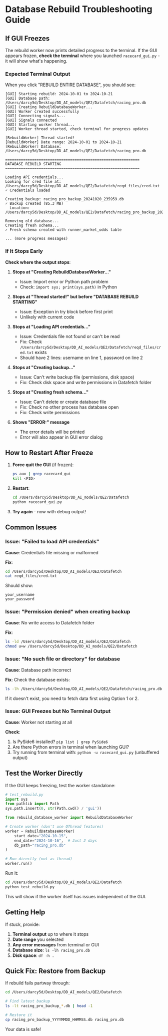 # Database Rebuild Troubleshooting Guide

## If GUI Freezes

The rebuild worker now prints detailed progress to the terminal. If the GUI appears frozen, **check the terminal** where you launched `racecard_gui.py` - it will show what's happening.

### Expected Terminal Output

When you click "REBUILD ENTIRE DATABASE", you should see:

```
[GUI] Starting rebuild: 2024-10-01 to 2024-10-21
[GUI] Database path: /Users/darcy5d/Desktop/DD_AI_models/QE2/Datafetch/racing_pro.db
[GUI] Creating RebuildDatabaseWorker...
[GUI] Worker created successfully
[GUI] Connecting signals...
[GUI] Signals connected
[GUI] Starting worker thread...
[GUI] Worker thread started, check terminal for progress updates

[RebuildWorker] Thread started!
[RebuildWorker] Date range: 2024-10-01 to 2024-10-21
[RebuildWorker] Database: /Users/darcy5d/Desktop/DD_AI_models/QE2/Datafetch/racing_pro.db

============================================================
DATABASE REBUILD STARTING
============================================================

Loading API credentials...
Looking for cred file at: /Users/darcy5d/Desktop/DD_AI_models/QE2/Datafetch/reqd_files/cred.txt
✓ Credentials loaded

Creating backup: racing_pro_backup_20241020_235959.db
✓ Backup created (85.3 MB)
  Location: /Users/darcy5d/Desktop/DD_AI_models/QE2/Datafetch/racing_pro_backup_20241020_235959.db

Removing old database...
Creating fresh schema...
✓ Fresh schema created with runner_market_odds table

... (more progress messages)
```

### If It Stops Early

**Check where the output stops**:

1. **Stops at "Creating RebuildDatabaseWorker..."**
   - Issue: Import error or Python path problem
   - Check: `import sys; print(sys.path)` in Python

2. **Stops at "Thread started!" but before "DATABASE REBUILD STARTING"**
   - Issue: Exception in try block before first print
   - Unlikely with current code

3. **Stops at "Loading API credentials..."**
   - Issue: Credentials file not found or can't be read
   - Fix: Check `/Users/darcy5d/Desktop/DD_AI_models/QE2/Datafetch/reqd_files/cred.txt` exists
   - Should have 2 lines: username on line 1, password on line 2

4. **Stops at "Creating backup..."**
   - Issue: Can't write backup file (permissions, disk space)
   - Fix: Check disk space and write permissions in Datafetch folder

5. **Stops at "Creating fresh schema..."**
   - Issue: Can't delete or create database file
   - Fix: Check no other process has database open
   - Fix: Check write permissions

6. **Shows "ERROR:" message**
   - The error details will be printed
   - Error will also appear in GUI error dialog

## How to Restart After Freeze

1. **Force quit the GUI** (if frozen):
   ```bash
   ps aux | grep racecard_gui
   kill <PID>
   ```

2. **Restart**:
   ```bash
   cd /Users/darcy5d/Desktop/DD_AI_models/QE2/Datafetch
   python racecard_gui.py
   ```

3. **Try again** - now with debug output!

## Common Issues

### Issue: "Failed to load API credentials"

**Cause**: Credentials file missing or malformed

**Fix**:
```bash
cd /Users/darcy5d/Desktop/DD_AI_models/QE2/Datafetch
cat reqd_files/cred.txt
```

Should show:
```
your_username
your_password
```

### Issue: "Permission denied" when creating backup

**Cause**: No write access to Datafetch folder

**Fix**:
```bash
ls -ld /Users/darcy5d/Desktop/DD_AI_models/QE2/Datafetch
chmod u+w /Users/darcy5d/Desktop/DD_AI_models/QE2/Datafetch
```

### Issue: "No such file or directory" for database

**Cause**: Database path incorrect

**Fix**: Check the database exists:
```bash
ls -lh /Users/darcy5d/Desktop/DD_AI_models/QE2/Datafetch/racing_pro.db
```

If it doesn't exist, you need to fetch data first using Option 1 or 2.

### Issue: GUI Freezes but No Terminal Output

**Cause**: Worker not starting at all

**Check**:
1. Is PySide6 installed? `pip list | grep PySide6`
2. Are there Python errors in terminal when launching GUI?
3. Try running from terminal with: `python -u racecard_gui.py` (unbuffered output)

## Test the Worker Directly

If the GUI keeps freezing, test the worker standalone:

```python
# test_rebuild.py
import sys
from pathlib import Path
sys.path.insert(0, str(Path.cwd() / 'gui'))

from rebuild_database_worker import RebuildDatabaseWorker

# Create worker (don't use QThread features)
worker = RebuildDatabaseWorker(
    start_date="2024-10-15", 
    end_date="2024-10-16",  # Just 2 days
    db_path="racing_pro.db"
)

# Run directly (not as thread)
worker.run()
```

Run it:
```bash
cd /Users/darcy5d/Desktop/DD_AI_models/QE2/Datafetch
python test_rebuild.py
```

This will show if the worker itself has issues independent of the GUI.

## Getting Help

If stuck, provide:
1. **Terminal output** up to where it stops
2. **Date range** you selected
3. **Any error messages** from terminal or GUI
4. **Database size**: `ls -lh racing_pro.db`
5. **Disk space**: `df -h .`

## Quick Fix: Restore from Backup

If rebuild fails partway through:

```bash
cd /Users/darcy5d/Desktop/DD_AI_models/QE2/Datafetch

# Find latest backup
ls -lt racing_pro_backup_*.db | head -1

# Restore it
cp racing_pro_backup_YYYYMMDD_HHMMSS.db racing_pro.db
```

Your data is safe!


